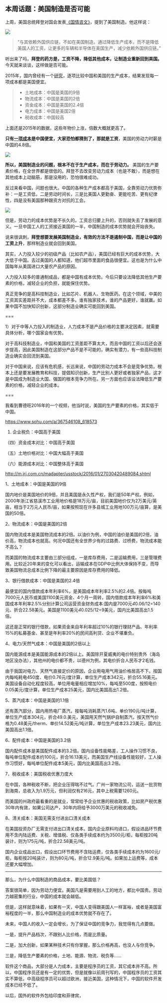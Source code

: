 ## 本周话题：美国制造是否可能

上周，美国总统拜登对国会发表[《国情咨文》](https://finance.sina.cn/7x24/2022-03-02/detail-imcwipih6180080.d.html)，提到了美国制造。他这样说：

![](https://cdn.beekka.com/blogimg/asset/202203/bg2022030705.webp)

> “与其依赖外国供应链，不如在美国制造。通过降低生产成本，而不是降低美国人的工资，让更多的车辆和半导体在美国生产，减少依赖外国供应链。”

听出来了吗，**拜登的药方是，工资不降，降低其他成本，让制造业重新回到美国。** 今天就来谈谈，这样做是否可能。

2015年，国内曾经有一个[研究](http://m.jrj.com.cn/madapter/usstock/2016/01/27030420489084.shtml)，逐项比较中国和美国的生产成本，结果发现每一项成本都是美国便宜。

> - 土地成本：中国是美国的9倍
> - 物流成本：中国是美国的2倍
> - 资金成本：中国是美国的2.4倍
> - 电力成本：中国是美国2倍
> - 税收成本：中国较高

上面还是2015年的数据，这些年物价上涨，倍数大概就更高了。

**只有[一项成本](https://www.sohu.com/a/367546108_618573)是中国便宜，大家恐怕都猜到了，那就是工资**，美国的劳动力时薪是中国的4.8倍。

![](https://cdn.beekka.com/blogimg/asset/202203/bg2022030706.webp)

**所以，美国制造业的问题，根本不在于生产成本，而在于劳动力。** 美国的生产要素价格，在全世界都是很低的。拜登不去改变劳动力成本（也是不敢），而是想在其他成本上动脑筋，那是没用的，恐怕很难成功。

反过来看中国，问题也很大。中国的各种生产成本都高于美国，全靠劳动力优势弥补：一是工资低，二是劳动时间长，三是比美国人更勤奋、更能吃苦、更有纪律性，四是没有美国那种跟资方对抗的工会。

![](https://cdn.beekka.com/blogimg/asset/202203/bg2022030707.webp)

但是，劳动力的成本优势是不长久的，工资总归要上升的，否则就失去了发展的意义。一旦中国工人的工资接近美国的一半，中国制造的成本优势就会开始丧失。

说来很讽刺，**拜登想要发展美国制造业，有效的方法不是遏制中国，而是让中国的工资上升**，那样制造业就会回到美国。

其实，人力投入较少的初级产品（比如农产品），美国已经有巨大的成本优势，大大低于中国。去过美国的人都知道，他们超市里面的食品很便宜。这也是为什么中国每年从美国进口大量农产品的原因。

人力投入较多的普通制成品，都是中国有成本优势。今后只要设法降低其他生产要素的价格，减轻企业的负担，就能保住优势。

真正竞争的是高科技制造业，比如芯片、机器人、生物医药。在这个领域，中美的工资其实差距并不大，成本都差不多。谁有独家技术，谁的产品更好，谁就赢。如果中国不加快知识创新，这部分制造业确实可能回到美国。

===

1）对于中等人力投入的制造业，人力成本不是产品价格的主要决定因素，就需要具体分析，哪个国家会有优势。

对于高科技制造业，中国和美国的工资差距不算太大，而且中国的工资以后还会逐步提高，因此美国制造在这部分产品不是不可能的，确实有潜力，有一些高科技制造业确实会回流到美国。

对于中国来说，应该有危机感，长远来说，中国的劳动力成本不会是竞争优势。根本上还是要发展教育和科技，提倡知识创新，生产比别人更好或者独家产品，这才是中国成为制造业大国、强国的根本竞争力所在。另一方面也应该设法降低生产要素的价格，减轻企业的成本。

===

我看到曹德旺2016年的一个视频，他当时说，美国的生产要素的价格，其实低于中国。

https://www.sohu.com/a/367546108_618573

1. 企业税负：中国高于美国

（四）资金成本对比：中国高于美国

（五）土地价格对比：中国大幅高于美国

（六）能源成本对比：中国整体高于美国

http://m.jrj.com.cn/madapter/usstock/2016/01/27030420489084.shtml

1、土地成本：中国是美国的9倍

国内地价是美国地价的9倍，并且美国是永久性产权，我们是50年产权。例如，2000年浙江省慈溪市工业用地价格是18万元/亩，目前美国地价仅为2万美元/英亩，相当于2万元人民币/亩，如果按照现在许多县城工业用地100万元/亩算，是美国的50倍。

2、物流成本：中国是美国的2倍

国内物流成本是美国物流成本的2倍。以油价为例，中国的油价是美国的2倍，油价高，物流成本也就高。何况中国还有全世界少有的过路费、过桥费，物流成本能不高么？

而美国的物流成本主要由三部分组成，一是库存费用，二是运输费用，三是管理费用。比较近20年来的变化可以看出，运输成本在GDP中比例大体保持不变，而导致美国物流总成本比例下降的最主要原因是库存费用的降低。

3、银行借款成本：中国是美国的2.4倍

最便宜的国内借款成本年利率6%，是美国成本年利率2.5%的2.4倍。按每吨7000元人民币或美国1100美元资金、4个月一周转，国内借款成本年利率6%和美国成本年利率2.5%分别计算公司运营资金财务成本:国内是7000元*4*0.06/12=140元、折合22.58美元。美国是1100美元*4*0.025/12=9美元，国内比美国高出1.5倍。

这还是正常的银行借款，如果资金来自年利率超过10%的银行理财产品、年利率15%的私募基金、甚至是年利率20%的民间高利贷、企业不堪重负。

4、电力/天然气成本：中国是美国的2倍以上

国内能源成本是美国能源成本的2倍以上。美国除开夏威夷的电价特别贵外（海岛地区没办法），其他州的电价都不贵，以德州为例，其电价折合人民币才2毛钱。

由于我国对电力、天然气直接定价的原因，企业用电用气用油价格居高不下。按国内每吨耗电450度、电价0.76元/度计算，单位生产成本342元，折合55.16美元。美国设备自动化程度较高，单位用电量相应增加10%，每吨至500度，按照电价0.05美元/度计算，单位生产成本25美元，国内比美国高出1.2倍。

5、蒸汽成本：中国是美国的1.1倍

还有蒸汽部分，国内用热电厂蒸汽，按每吨消耗蒸汽1.6吨、单价190元/吨计算，单位生产成本304元，折合49.0.美元，美国用天然气锅炉自制蒸汽，按天然气价格为0.48美元/therm、单价14.52美元/吨计算，单位生产成本23.23美元，国内比美国高出1.1倍。

6、配件成本：中国是美国的3.2倍

国内配件成本是美国配件成本的3.2倍。国内设备性能略差，工人操作习惯不良，每吨单位配件成本约100元，折合16.13美元，而美国生产线设备性能较好，工人操作习惯好，每吨单位配件成本5美元，国内比美国高出3.2倍。

7、税收成本：美国税收优惠力度大

在中国，各种税收不断，把企业压得喘不过气。广州一家物流公司，运送一批货物到海南，总收入为1.9万元，但利润仅有216元，其中上税需要1260元。

而美国的州政府最看重的是就业，常常给予企业优惠的税收政策，比如房产税优惠30年内有效，如果公司达产，30年内将给予3000万美元的税收减免。

8、清关成本：美国无需支付进出口清关成本

在美国投资办厂无需支付进出口清关成本。国内企业原料均进口，假设进品环节费用不含内陆运费、关税、增值税、仅各类手续成本约为3500元/柜，每柜按20吨装计，则为175元/吨，折合22.58美元/吨。

国内企业成品出口，假设出口环节费用不含陆运费，仅各类手续成本约为1600元/柜，每柜按20吨装计，则为80元/吨，折合12.9美元/吨。如果加上运费等，成本还要大幅增加。

---

那么，为什么中国制造的商品成本，要比美国低？

答案很简单，因为劳动力便宜。美国凡是需要用到人工的地方，都比中国贵。劳动力越密集的行业，中国的成本就会越低。

但是，这样就意味着，如果有一天，中国人变得跟美国人一样富裕，或者是美国富裕程度的一半，那么中国制造业的成本优势就不存在了。

未来，中国人的收入一定会增长，为了保证中国的竞争力，我觉得有几点要做。

一是，提升产品档次，不跟别人比价格，而是比质量。

二是，加大创新，如果某种技术只有你掌握，那么价格再高，也没人与你竞争。

三是，降低生产要素的价格，土地、能源、物流、税负等……

软件这个商品，大部分是人力成本，主要是程序员的工资，其它成本并不高。所以，中国程序员还是有一定的优势，但是就像以前周刊写的，中国程序员的工资其实不算低，中高级程序员可以超过欧洲，接近美国，这种情况下，中国的软件开发成本已经不低了。

以后，国外的软件外包给印度和菲律宾，